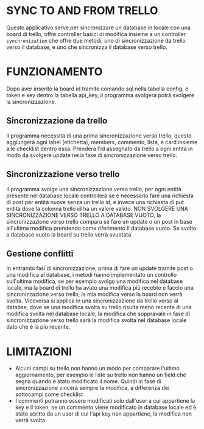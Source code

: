 # SYNC TO AND FROM TRELLO
Questo applicativo serve per sincronizzare un database in locale con una board di trello, offre controller basici di modifica insieme a un controller `synchronization` che offre due metodi, uno di sincronizzazione
da trello verso il database, e uno che sincronizza il database verso trello.

# FUNZIONAMENTO
Dopo aver inserito la board id tramite comando sql nella tabella config, e token e key dentro la tabella api_key, il programma svolgera potrà svolgere la sincronizzazione.

## Sincronizzazione da trello
Il programma necessita di una prima sincronizzazione verso trello, questo aggiungerà ogni label (etichetta), members, commento, lista, e card insieme alle checklist dentro essa. Prenderà l'id assegnato da trello a ogni entità
in modo da svolgere update nella fase di sincronizzazione verso trello.

## Sincronizzazione verso trello
Il programma svolge una sincronizzazione verso trello, per ogni entità presente nel database locale controllerà se è necessario fare una richiesta di post per entità nuove senza un trello id, e invece una richiesta di put
entità dove la colonna trello id ha un valore valido. NON SVOLGERE UNA SINCRONIZZAZIONE VERSO TRELLO A DATABASE VUOTO, la sincronizzazione verso trello compara se fare un update o un post in base
all'ultima modifica prendendo come riferimento il database vuoto. Se svolto a database vuoto la board su trello verrà svuotata.

## Gestione conflitti
In entrambi fasi di sincronizzazione, prima di fare un update tramite post o una modifica al database, i metodi hanno implementato un controllo sull'ultima modifica, se per esempio svolgo una modifica nel database
locale, ma la board di trello ha avuto una modifica più recebte e faccio una sincronizzazione verso trello, la mia modifica verso la board non verrà svolta. Viceversa si applica in una sincronizzazione da trello verso
al databse, dove se una modifica svolta su trello risulta meno recente di una modifica svolta nel database locale, la modifica che soppravale in fase di sincronizzazione verso trello
sarà la modifica svolta nel database locale dato che è la più recente.

# LIMITAZIONI
- Alcuni campi su trello non hanno un modo per comparare l'ultimo aggiornamento, per esempio le liste su trello non hanno un field che segna quando è stato modificato il nome. Quindi in fase di sincronizzazione vincerà sempre la modifica, a differenza dei sottocampi come checklist
- I commenti potranno essere modificati solo dall'user a cui appartiene la key e il token, se un commento viene modificato in database locale ed è stato scritto da un user di cui l'api key non appartiene, la modifica non verrà svolta
